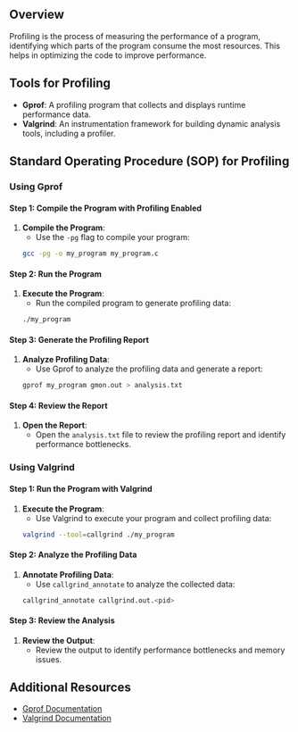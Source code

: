 ## Overview
Profiling is the process of measuring the performance of a program, identifying which parts of the program consume the most resources. This helps in optimizing the code to improve performance.

## Tools for Profiling
- **Gprof**: A profiling program that collects and displays runtime performance data.
- **Valgrind**: An instrumentation framework for building dynamic analysis tools, including a profiler.

## Standard Operating Procedure (SOP) for Profiling

### Using Gprof

#### Step 1: Compile the Program with Profiling Enabled
1. **Compile the Program**:
    - Use the `-pg` flag to compile your program:
    ```bash
    gcc -pg -o my_program my_program.c
    ```

#### Step 2: Run the Program
1. **Execute the Program**:
    - Run the compiled program to generate profiling data:
    ```bash
    ./my_program
    ```

#### Step 3: Generate the Profiling Report
1. **Analyze Profiling Data**:
    - Use Gprof to analyze the profiling data and generate a report:
    ```bash
    gprof my_program gmon.out > analysis.txt
    ```

#### Step 4: Review the Report
1. **Open the Report**:
    - Open the `analysis.txt` file to review the profiling report and identify performance bottlenecks.

### Using Valgrind

#### Step 1: Run the Program with Valgrind
1. **Execute the Program**:
    - Use Valgrind to execute your program and collect profiling data:
    ```bash
    valgrind --tool=callgrind ./my_program
    ```

#### Step 2: Analyze the Profiling Data
1. **Annotate Profiling Data**:
    - Use `callgrind_annotate` to analyze the collected data:
    ```bash
    callgrind_annotate callgrind.out.<pid>
    ```

#### Step 3: Review the Analysis
1. **Review the Output**:
    - Review the output to identify performance bottlenecks and memory issues.

## Additional Resources
- [Gprof Documentation](https://sourceware.org/binutils/docs/gprof/)
- [Valgrind Documentation](http://valgrind.org/docs/manual/manual.html)